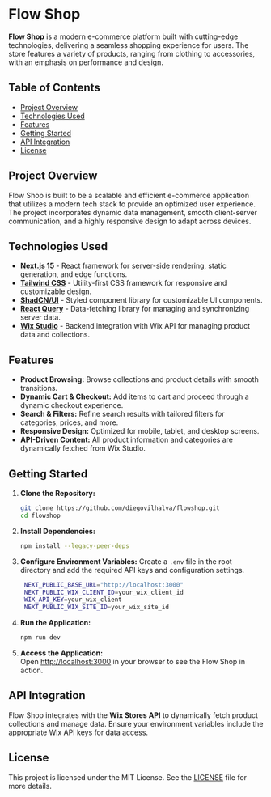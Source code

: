 

# Flow Shop

**Flow Shop** is a modern e-commerce platform built with cutting-edge technologies, delivering a seamless shopping experience for users. The store features a variety of products, ranging from clothing to accessories, with an emphasis on performance and design.

## Table of Contents
- [Project Overview](#project-overview)
- [Technologies Used](#technologies-used)
- [Features](#features)
- [Getting Started](#getting-started)
- [API Integration](#api-integration)
- [License](#license)

## Project Overview
Flow Shop is built to be a scalable and efficient e-commerce application that utilizes a modern tech stack to provide an optimized user experience. The project incorporates dynamic data management, smooth client-server communication, and a highly responsive design to adapt across devices.

## Technologies Used

- **[Next.js 15](https://nextjs.org/)** - React framework for server-side rendering, static generation, and edge functions.
- **[Tailwind CSS](https://tailwindcss.com/)** - Utility-first CSS framework for responsive and customizable design.
- **[ShadCN/UI](https://shadcn.dev/)** - Styled component library for customizable UI components.
- **[React Query](https://react-query.tanstack.com/)** - Data-fetching library for managing and synchronizing server data.
- **[Wix Studio](https://www.wix.com/studio)** - Backend integration with Wix API for managing product data and collections.

## Features

- **Product Browsing:** Browse collections and product details with smooth transitions.
- **Dynamic Cart & Checkout:** Add items to cart and proceed through a dynamic checkout experience.
- **Search & Filters:** Refine search results with tailored filters for categories, prices, and more.
- **Responsive Design:** Optimized for mobile, tablet, and desktop screens.
- **API-Driven Content:** All product information and categories are dynamically fetched from Wix Studio.

## Getting Started

1. **Clone the Repository:**
   ```bash
   git clone https://github.com/diegovilhalva/flowshop.git
   cd flowshop
   ```

2. **Install Dependencies:**
   ```bash
   npm install --legacy-peer-deps
   ```

3. **Configure Environment Variables:**
   Create a `.env` file in the root directory and add the required API keys and configuration settings.
   ```bash 
    NEXT_PUBLIC_BASE_URL="http://localhost:3000"
    NEXT_PUBLIC_WIX_CLIENT_ID=your_wix_client_id
    WIX_API_KEY=your_wix_client
    NEXT_PUBLIC_WIX_SITE_ID=your_wix_site_id
   ```

4. **Run the Application:**
   ```bash
   npm run dev
   ```

5. **Access the Application:**  
   Open [http://localhost:3000](http://localhost:3000) in your browser to see the Flow Shop in action.

## API Integration

Flow Shop integrates with the **Wix Stores API** to dynamically fetch product collections and manage data. Ensure your environment variables include the appropriate Wix API keys for data access. 


## License

This project is licensed under the MIT License. See the [LICENSE](LICENSE)  file for more details.

